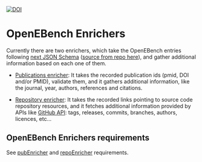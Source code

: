 [![DOI](https://zenodo.org/badge/120434235.svg)](https://zenodo.org/badge/latestdoi/120434235)

# OpenEBench Enrichers

Currently there are two enrichers, which take the OpenEBench entries following [next JSON Schema](https://openebench.bsc.es/monitor/agent/agent.json) ([source from repo here](https://github.com/inab/elixibilitas/blob/master/java/elixibilitas-rest/src/main/resources/META-INF/resources/agent.json)), and gather additional information based on each one of them.

* [Publications enricher](pubEnricher): It takes the recorded publication ids (pmid, DOI and/or PMID), validate them, and it gathers additional information, like the journal, year, authors, references and citations.

* [Repository enricher](repoEnricher): It takes the recorded links pointing to source code repository resources, and it fetches additional information provided by APIs like [GitHub API](https://developer.github.com/v3/): tags, releases, commits, branches, authors, licences, etc...

## OpenEBench Enrichers requirements

See [pubEnricher](pubEnricher/INSTALL.md) and [repoEnricher](repoEnricher/INSTALL.md) requirements.

